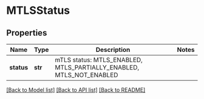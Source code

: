 # MTLSStatus

## Properties
Name | Type | Description | Notes
------------ | ------------- | ------------- | -------------
**status** | **str** | mTLS status: MTLS_ENABLED, MTLS_PARTIALLY_ENABLED, MTLS_NOT_ENABLED | 

[[Back to Model list]](../README.md#documentation-for-models) [[Back to API list]](../README.md#documentation-for-api-endpoints) [[Back to README]](../README.md)

